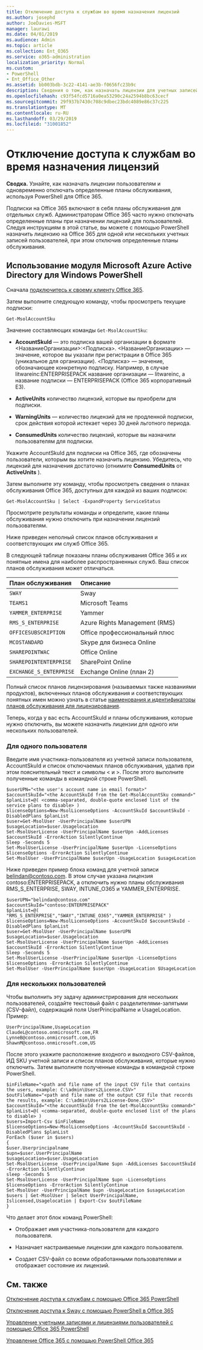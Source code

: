 ```yaml
---
title: Отключение доступа к службам во время назначения лицензий
ms.author: josephd
author: JoeDavies-MSFT
manager: laurawi
ms.date: 04/01/2019
ms.audience: Admin
ms.topic: article
ms.collection: Ent_O365
ms.service: o365-administration
localization_priority: Normal
ms.custom:
- PowerShell
- Ent_Office_Other
ms.assetid: bb003bdb-3c22-4141-ae3b-f0656fc23b9c
description: Сведения о том, как назначать лицензии для учетных записей пользователей и отключать определенные планы обслуживания, используя PowerShell в Office 365.
ms.openlocfilehash: c93f54fcd5716a0ea53290c24a2594b8bc63cecf
ms.sourcegitcommit: 29f937b7430c708c9dbec23bdc4089e86c37c225
ms.translationtype: MT
ms.contentlocale: ru-RU
ms.lasthandoff: 03/29/2019
ms.locfileid: "31001852"
---
```

# <a name="disable-access-to-services-while-assigning-user-licenses"></a>Отключение доступа к службам во время назначения лицензий

**Сводка.** Узнайте, как назначать лицензии пользователям и одновременно отключать определенные планы обслуживания, используя PowerShell для Office 365.
  
Подписки на Office 365 включают в себя планы обслуживания для отдельных служб. Администраторам Office 365 часто нужно отключать определенные планы при назначении лицензий для пользователей. Следуя инструкциям в этой статье, вы можете с помощью PowerShell назначить лицензию на Office 365 для одной или нескольких учетных записей пользователей, при этом отключив определенные планы обслуживания.


## <a name="use-the-microsoft-azure-active-directory-module-for-windows-powershell"></a>Использование модуля Microsoft Azure Active Directory для Windows PowerShell

Сначала [подключитесь к своему клиенту Office 365](connect-to-office-365-powershell.md#connect-with-the-microsoft-azure-active-directory-module-for-windows-powershell).

Затем выполните следующую команду, чтобы просмотреть текущие подписки:
  
```
Get-MsolAccountSku
```

Значение составляющих команды  `Get-MsolAccountSku`:
  
- **AccountSkuId** — это подписка вашей организации в формате \<НазваниеОрганизации>:\<Подписка>. \<НазваниеОрганизации> — значение, которое вы указали при регистрации в Office 365 (уникальное для организации). \<Подписка> — значение, обозначающее конкретную подписку. Например, в случае litwareinc:ENTERPRISEPACK название организации — litwareinc, а название подписки — ENTERPRISEPACK (Office 365 корпоративный E3).
    
- **ActiveUnits**  количество лицензий, которые вы приобрели для подписки.
    
- **WarningUnits** — количество лицензий для не продленной подписки, срок действия которой истекает через 30 дней льготного периода.
    
- **ConsumedUnits**  количество лицензий, которые вы назначили пользователям для подписки.
    
Укажите AccountSkuId для подписки на Office 365, где обозначены пользователи, которым вы хотите назначить лицензию. Убедитесь, что лицензий для назначения достаточно (отнимите **ConsumedUnits** от **ActiveUnits** ).
  
Затем выполните эту команду, чтобы просмотреть сведения о планах обслуживания Office 365, доступных для каждой из ваших подписок:
  
```
Get-MsolAccountSku | Select -ExpandProperty ServiceStatus
```

Просмотрите результаты команды и определите, какие планы обслуживания нужно отключить при назначении лицензий пользователям.
  
Ниже приведен неполный список планов обслуживания и соответствующих им служб Office 365.

В следующей таблице показаны планы обслуживания Office 365 и их понятные имена для наиболее распространенных служб. Ваш список планов обслуживания может отличаться. 
  
|**План обслуживания**|**Описание**|
|:-----|:-----|
| `SWAY` <br/> |Sway  <br/> |
| `TEAMS1` <br/> |Microsoft Teams  <br/> |
| `YAMMER_ENTERPRISE` <br/> |Yammer  <br/> |
| `RMS_S_ENTERPRISE` <br/> |Azure Rights Management (RMS)  <br/> |
| `OFFICESUBSCRIPTION` <br/> |Office профессиональный плюс  <br/> |
| `MCOSTANDARD` <br/> |Skype для бизнеса Online  <br/> |
| `SHAREPOINTWAC` <br/> |Office Online  <br/> |
| `SHAREPOINTENTERPRISE` <br/> |SharePoint Online  <br/> |
| `EXCHANGE_S_ENTERPRISE` <br/> |Exchange Online (план 2)  <br/> |
   
Полный список планов лицензирования (называемых также названиями продуктов), включенных планов обслуживания и соответствующих понятных имен можно узнать в статье [наименования и идентификаторы планов обслуживания для лицензирования](https://docs.microsoft.com/azure/active-directory/users-groups-roles/licensing-service-plan-reference).
   
Теперь, когда у вас есть AccountSkuId и планы обслуживания, которые нужно отключить, вы можете назначить лицензии для одного или нескольких пользователей.
  
### <a name="for-a-single-user"></a>Для одного пользователя

Введите имя участника-пользователя из учетной записи пользователя, AccountSkuId и список отключаемых планов обслуживания, удалив при этом пояснительный текст и символы \< и >. После этого выполните полученные команды в командной строке PowerShell.
  
```
$userUPN="<the user's account name in email format>"
$accountSkuId="<the AccountSkuId from the Get-MsolAccountSku command>"
$planList=@( <comma-separated, double-quote enclosed list of the service plans to disable> )
$licenseOptions=New-MsolLicenseOptions -AccountSkuId $accountSkuId -DisabledPlans $planList
$user=Get-MsolUser -UserPrincipalName $userUPN
$usageLocation=$user.Usagelocation
Set-MsolUserLicense -UserPrincipalName $userUpn -AddLicenses $accountSkuId -ErrorAction SilentlyContinue
Sleep -Seconds 5
Set-MsolUserLicense -UserPrincipalName $userUpn -LicenseOptions $licenseOptions -ErrorAction SilentlyContinue
Set-MsolUser -UserPrincipalName $userUpn -UsageLocation $usageLocation
```

Ниже приведен пример блока команд для учетной записи belindan@contoso.com. В этом случае указана лицензия contoso:ENTERPRISEPACK, а отключить нужно планы обслуживания RMS_S_ENTERPRISE, SWAY, INTUNE_O365 и YAMMER_ENTERPRISE.
  
```
$userUPN="belindan@contoso.com"
$accountSkuId="contoso:ENTERPRISEPACK"
$planList=@( "RMS_S_ENTERPRISE","SWAY","INTUNE_O365","YAMMER_ENTERPRISE" )
$licenseOptions=New-MsolLicenseOptions -AccountSkuId $accountSkuId -DisabledPlans $planList
$user=Get-MsolUser -UserPrincipalName $userUPN
$usageLocation=$user.Usagelocation
Set-MsolUserLicense -UserPrincipalName $userUpn -AddLicenses $accountSkuId -ErrorAction SilentlyContinue
Sleep -Seconds 5
Set-MsolUserLicense -UserPrincipalName $userUpn -LicenseOptions $licenseOptions -ErrorAction SilentlyContinue
Set-MsolUser -UserPrincipalName $userUpn -UsageLocation $UsageLocation
```

### <a name="for-multiple-users"></a>Для нескольких пользователей

Чтобы выполнить эту задачу администрирования для нескольких пользователей, создайте текстовый файл с разделителями-запятыми (CSV-файл), содержащий поля UserPrincipalName и UsageLocation. Пример:
  
```
UserPrincipalName,UsageLocation
ClaudeL@contoso.onmicrosoft.com,FR
LynneB@contoso.onmicrosoft.com,US
ShawnM@contoso.onmicrosoft.com,US
```

После этого укажите расположение входного и выходного CSV-файлов, ИД SKU учетной записи и список планов обслуживания, которые нужно отключить. Затем выполните полученные команды в командной строке PowerShell.
  
```
$inFileName="<path and file name of the input CSV file that contains the users, example: C:\admin\Users2License.CSV>"
$outFileName="<path and file name of the output CSV file that records the results, example: C:\admin\Users2License-Done.CSV>"
$accountSkuId="<the AccountSkuId from the Get-MsolAccountSku command>"
$planList=@( <comma-separated, double-quote enclosed list of the plans to disable> )
$users=Import-Csv $inFileName
$licenseOptions=New-MsolLicenseOptions -AccountSkuId $accountSkuId -DisabledPlans $planList
ForEach ($user in $users)
{
$user.Userprincipalname
$upn=$user.UserPrincipalName
$usageLocation=$user.UsageLocation
Set-MsolUserLicense -UserPrincipalName $upn -AddLicenses $accountSkuId -ErrorAction SilentlyContinue
sleep -Seconds 5
Set-MsolUserLicense -UserPrincipalName $upn -LicenseOptions $licenseOptions -ErrorAction SilentlyContinue
Set-MsolUser -UserPrincipalName $upn -UsageLocation $usageLocation
$users | Get-MsolUser | Select UserPrincipalName, Islicensed,Usagelocation | Export-Csv $outFileName
}
```

Что делает этот блок команд PowerShell:
  
- Отображает имя участника-пользователя для каждого пользователя.
    
- Назначает настраиваемые лицензии для каждого пользователя.
    
- Создает CSV-файл со всеми обработанными пользователями и отображает состояние их лицензий.
    
## <a name="see-also"></a>См. также

[Отключение доступа к службам с помощью Office 365 PowerShell](disable-access-to-services-with-office-365-powershell.md)
  
[Отключение доступа к Sway с помощью PowerShell в Office 365](disable-access-to-sway-with-office-365-powershell.md)
  
[Управление учетными записями и лицензиями пользователей с помощью Office 365 PowerShell](manage-user-accounts-and-licenses-with-office-365-powershell.md)
  
[Управление Office 365 с помощью PowerShell Office 365](manage-office-365-with-office-365-powershell.md)

